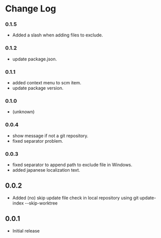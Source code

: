 # Change Log

### 0.1.5
* Added a slash when adding files to exclude.

### 0.1.2
* update package.json.

### 0.1.1
* added context menu to scm item.
* update package version.

### 0.1.0
* (unknown)

### 0.0.4
* show message if not a git repository.
* fixed separator problem.

### 0.0.3

* fixed separator to append path to exclude file in Windows.
* added japanese localization text.

## 0.0.2

- Added (no) skip update file check in local repository using git update-index --skip-worktree

## 0.0.1

- Initial release